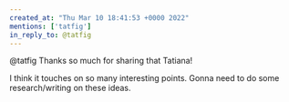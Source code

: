 ```yaml
---
created_at: "Thu Mar 10 18:41:53 +0000 2022"
mentions: ['tatfig']
in_reply_to: @tatfig
---
```


@tatfig Thanks so much for sharing that Tatiana!

I think it touches on so many interesting points. Gonna need to do some research/writing on these ideas.